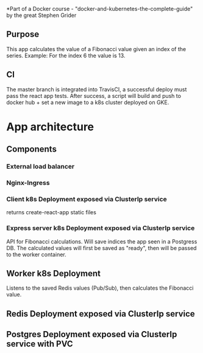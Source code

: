 *Part of a Docker course - "docker-and-kubernetes-the-complete-guide" by the great Stephen Grider

## Purpose
This app calculates the value of a Fibonacci value given an index of the series. Example: For the index 6 the value is 13.

## CI
The master branch is integrated into TravisCI, a successful deploy must pass the react app tests. 
After success, a script will build and push to docker hub + set a new image to a k8s cluster deployed on GKE. 

# App architecture

## Components

### External load balancer 

### Nginx-Ingress 

### Client k8s Deployment exposed via ClusterIp service 
returns create-react-app static files 

### Express server k8s Deployment exposed via ClusterIp service 
API for Fibonacci calculations. Will save indices the app seen in a Postgress DB. The calculated values will first be saved as "ready", then will be passed to the worker container. 

## Worker k8s Deployment
Listens to the saved Redis values (Pub/Sub), then calculates the Fibonacci value. 

## Redis Deployment exposed via ClusterIp service 

## Postgres Deployment exposed via ClusterIp service with PVC

